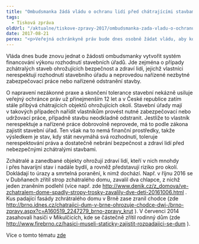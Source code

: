 ```yaml
---
title: "Ombudsmanka žádá vládu o ochranu lidí před chátrajícími stavbami"
tags:
  - Tisková zpráva
oldUrl: "/aktualne/tiskove-zpravy-2017/ombudsmanka-zada-vladu-o-ochranu-lidi-pred-chatrajicimi-stavbami"
date: 2017-08-21
perex: "<p>Veřejná ochránkyně práv bude dnes osobně žádat vládu, aby konečně vyřešila financování náhradního výkonu rozhodnutí stavebních úřadů. Bez zajištění financování trvá ohrožení bezpečností a zdraví lidí nebezpečnými chátrajícími stavbami.</p>"
---
```


<!-- imported from the old website -->

<p>Vláda dnes bude znovu jednat o žádosti ombudsmanky vytvořit systém financování výkonu rozhodnutí stavebních úřadů. Jde zejména o případy zchátralých staveb ohrožujících bezpečnost a zdraví lidí, jejichž vlastníci nerespektují rozhodnutí stavebního úřadu a neprovedou nařízené nezbytné zabezpečovací práce nebo nařízené odstranění stavby.</p> <p>O napravení nezákonné praxe a skončení tolerance stavební nekázně usiluje veřejný ochránce práv už přinejmenším 12 let a v České republice zatím stále přibývá chátrajících objektů ohrožujících okolí. Stavební úřady mají v takových případech nařídit vlastníkům provést nutné zabezpečovací nebo udržovací práce, případně stavbu neodkladně odstranit. Jestliže to vlastník nerespektuje a nařízené práce dobrovolně neprovede, má to podle zákona zajistit stavební úřad. Ten však na to nemá finanční prostředky, takže výsledkem je stav, kdy stát nevymáhá svá rozhodnutí, toleruje nerespektování práva a dostatečně nebrání bezpečnost a zdraví lidí před nebezpečnými zchátralými stavbami.</p><p> Zchátralé a zanedbané objekty ohrožují zdraví lidí, kteří v nich mnohdy i přes havarijní stav i nadále bydlí, a rovněž představují riziko pro okolí. Dokládají to úrazy a smrtelná poranění, k nimž dochází. Např. v říjnu 2016 se v Dubňanech zřítil strop zchátralého domu, zavalil dva chlapce, z nichž jeden zraněním podlehl (více např. zde <a title="Otevření do nového okna" href="http://www.denik.cz/z_domova/ve-zchatralem-dome-spadly-stropy-trosky-zavalily-dve-deti-20161006.html" target="_blank">http://www.denik.cz/z_domova/ve-zchatralem-dome-spadly-stropy-trosky-zavalily-dve-deti-20161006.html</a> . Kus padající fasády zchrátralého domu v Brně zase zranil chodce (zde <a title="Otevření do nového okna" href="http://brno.idnes.cz/chatrajici-dum-v-brne-ohrozuje-chodce-dwi-/brno-zpravy.aspx?c=A160519_2247279_brno-zpravy_krut" target="_blank">http://brno.idnes.cz/chatrajici-dum-v-brne-ohrozuje-chodce-dwi-/brno-zpravy.aspx?c=A160519_2247279_brno-zpravy_krut</a> ). V červenci 2014 zasahovali hasiči v Mikulčicích, kde se částečně zřítil rodinný dům (zde <a title="Otevření do nového okna" href="http://www.firebrno.cz/hasici-museli-staticky-zajistit-rozpadajici-se-dum" target="_blank">http://www.firebrno.cz/hasici-museli-staticky-zajistit-rozpadajici-se-dum</a> ).</p><p>Více o tomto tématu <a href="https://www.ochrance.cz/zvlastni-opravneni/vlada-cr/2016-mmr-vykon-rozhodnuti/">zde</a></p>
